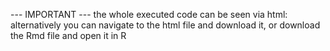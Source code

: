 --- IMPORTANT --- the whole executed code can be seen via html:  alternatively you can navigate to the html file and download it, or download the Rmd file and open it in R
